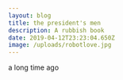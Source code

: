 ```yaml
---
layout: blog
title: the president's men
description: A rubbish book
date: 2019-04-12T23:23:04.650Z
image: /uploads/robotlove.jpg
---
```

a long time ago
